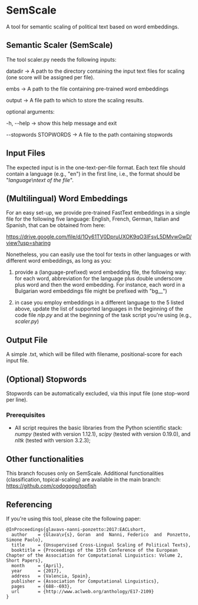 # SemScale
A tool for semantic scaling of political text based on word embeddings.

## Semantic Scaler (SemScale)

The tool scaler.py needs the following inputs:

 datadir -> A path to the directory containing the input text
                        files for scaling (one score will be assigned per
                        file).
                        
  embs -> A path to the file containing pre-trained word
                        embeddings
                        
  output -> A file path to which to store the scaling results.

optional arguments:

  -h, --help -> show this help message and exit
  
  --stopwords STOPWORDS -> A file to the path containing stopwords

## Input Files

The expected input is in the one-text-per-file format. Each text file should contain a language (e.g., "en") in the first line, i.e., the format should be "*language*\n*text of the file*". 

## (Multilingual) Word Embeddings

For an easy set-up, we provide pre-trained FastText embeddings in a single file for the following five language: English, French, German, Italian and Spanish, that can be obtained from here: 

https://drive.google.com/file/d/1Oy61TV0DpruUXOK9qO3IFsvL5DMvwGwD/view?usp=sharing 

Nonetheless, you can easily use the tool for texts in other languages or with different word embeddings, as long as you:

1) provide a (language-prefixed) word embedding file, the following way: for each word, abbreviation for the language plus double underscore plus word and then the word embedding. For instance, each word in a Bulgarian word embeddings file might be prefixed with "bg__")

2) in case you employ embeddings in a different language to the 5 listed above, update the list of supported languages in the beginning of the code file *nlp.py* and at the beginning of the task script you're using (e.g., *scaler.py*)

## Output File

A simple .txt, which will be filled with filename, positional-score for each input file.

## (Optional) Stopwords

Stopwords can be automatically excluded, via this input file (one stop-word per line).

### Prerequisites

- All script requires the basic libraries from the Python scientific stack: *numpy* (tested with version 1.12.1), *scipy* (tested with version 0.19.0), and *nltk* (tested with version 3.2.3); 

## Other functionalities

This branch focuses only on SemScale. Additional functionalities (classification, topical-scaling) are available in the main branch: https://github.com/codogogo/topfish

## Referencing

If you're using this tool, please cite the following paper: 

```
@InProceedings{glavavs-nanni-ponzetto:2017:EACLshort,
  author    = {Glava\v{s}, Goran  and  Nanni, Federico  and  Ponzetto, Simone Paolo},
  title     = {Unsupervised Cross-Lingual Scaling of Political Texts},
  booktitle = {Proceedings of the 15th Conference of the European Chapter of the Association for Computational Linguistics: Volume 2, Short Papers},
  month     = {April},
  year      = {2017},
  address   = {Valencia, Spain},
  publisher = {Association for Computational Linguistics},
  pages     = {688--693},
  url       = {http://www.aclweb.org/anthology/E17-2109}
}
```
